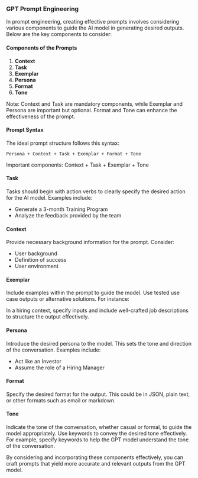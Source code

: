 ### GPT Prompt Engineering

In prompt engineering, creating effective prompts involves considering various components to guide the AI model in generating desired outputs. Below are the key components to consider:

#### Components of the Prompts

1. **Context**
2. **Task**
3. **Exemplar**
4. **Persona**
5. **Format**
6. **Tone**

Note: Context and Task are mandatory components, while Exemplar and Persona are important but optional. Format and Tone can enhance the effectiveness of the prompt.

#### Prompt Syntax

The ideal prompt structure follows this syntax:

`Persona + Context + Task + Exemplar + Format + Tone`

Important components: Context + Task + Exemplar + Tone

#### Task

Tasks should begin with action verbs to clearly specify the desired action for the AI model. Examples include:

- Generate a 3-month Training Program
- Analyze the feedback provided by the team

#### Context

Provide necessary background information for the prompt. Consider:

- User background
- Definition of success
- User environment

#### Exemplar

Include examples within the prompt to guide the model. Use tested use case outputs or alternative solutions. For instance:

In a hiring context, specify inputs and include well-crafted job descriptions to structure the output effectively.

#### Persona

Introduce the desired persona to the model. This sets the tone and direction of the conversation. Examples include:

- Act like an Investor
- Assume the role of a Hiring Manager

#### Format

Specify the desired format for the output. This could be in JSON, plain text, or other formats such as email or markdown.

#### Tone

Indicate the tone of the conversation, whether casual or formal, to guide the model appropriately. Use keywords to convey the desired tone effectively. For example, specify keywords to help the GPT model understand the tone of the conversation.

By considering and incorporating these components effectively, you can craft prompts that yield more accurate and relevant outputs from the GPT model.
